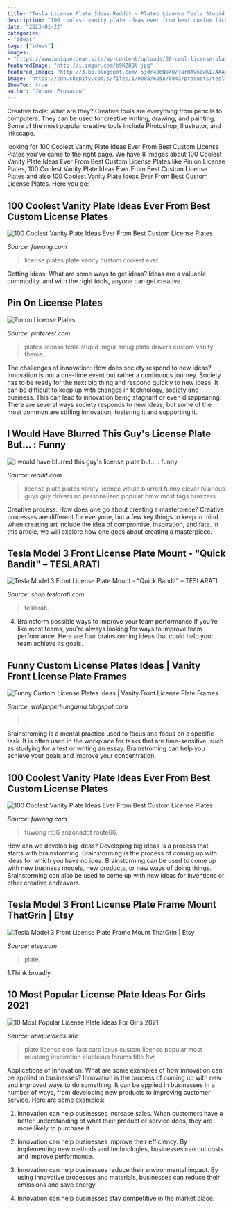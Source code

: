 ```yaml
---
title: "Tesla License Plate Ideas Reddit ~ Plates License Tesla Stupid Imgur Smug Plate Drivers Custom Vanity Theme"
description: "100 coolest vanity plate ideas ever from best custom license plates"
date: "2023-01-22"
categories:
- "ideas"
tags: ["ideas"]
images:
- "https://www.uniqueideas.site/wp-content/uploads/30-cool-license-plate-ideas-for-fast-cars-for-your-inspiration.jpg"
featuredImage: "http://i.imgur.com/b9KZ8Ql.jpg"
featured_image: "http://3.bp.blogspot.com/-5jdr406NsXQ/TarRAV60wKI/AAAAAAAABjQ/sYZg4KVz7PM/s1600/License+Plates+%252821%2529.jpg"
image: "https://cdn.shopify.com/s/files/1/0008/6058/6043/products/tesla-front-license-plate-mount-quick-bandit_800x.jpg?v=1597477145"
ShowToc: true
author: "Johann Prosacco"
---
```



Creative tools: What are they?
Creative tools are everything from pencils to computers. They can be used for creative writing, drawing, and painting. Some of the most popular creative tools include Photoshop, Illustrator, and Inkscape.

	

		
looking for 100 Coolest Vanity Plate Ideas Ever From Best Custom License Plates you've came to the right page. We have 8 Images about 100 Coolest Vanity Plate Ideas Ever From Best Custom License Plates like Pin on License Plates, 100 Coolest Vanity Plate Ideas Ever From Best Custom License Plates and also 100 Coolest Vanity Plate Ideas Ever From Best Custom License Plates. Here you go:
		
    
## 100 Coolest Vanity Plate Ideas Ever From Best Custom License Plates

<img loading=lazy src="https://www.fuwong.com/wp-content/uploads/2017/05/YOUTUBE-1024x567.jpg" onerror="this.onerror=null;this.src='https://tse1.mm.bing.net/th?id=OIP.-Eq7BEEgJG0XNc1c2m1bDwHaEG&amp;pid=15.1';" alt="100 Coolest Vanity Plate Ideas Ever From Best Custom License Plates">

_Source: fuwong.com_

>license plates plate vanity custom coolest ever. 

	

Getting Ideas: What are some ways to get ideas?
Ideas are a valuable commodity, and with the right tools, anyone can get creative.

    
## Pin On License Plates

<img loading=lazy src="https://i.pinimg.com/originals/fc/c2/fd/fcc2fd73ee198fc582556aaef707e5db.jpg" onerror="this.onerror=null;this.src='https://tse2.mm.bing.net/th?id=OIP.Io9qWyO8_EDpxlK2plaZmQHaJ4&amp;pid=15.1';" alt="Pin on License Plates">

_Source: pinterest.com_

>plates license tesla stupid imgur smug plate drivers custom vanity theme. 

	

The challenges of innovation: How does society respond to new ideas?
Innovation is not a one-time event but rather a continuous journey. Society has to be ready for the next big thing and respond quickly to new ideas. It can be difficult to keep up with changes in technology, society and business. This can lead to innovation being stagnant or even disappearing. There are several ways society responds to new ideas, but some of the most common are stifling innovation, fostering it and supporting it.

    
## I Would Have Blurred This Guy&#039;s License Plate But... : Funny

<img loading=lazy src="http://i.imgur.com/b9KZ8Ql.jpg" onerror="this.onerror=null;this.src='https://tse4.mm.bing.net/th?id=OIP.wJRN4sCb21LHSwczBV4aBgHaEL&amp;pid=15.1';" alt="I would have blurred this guy&#039;s license plate but... : funny">

_Source: reddit.com_

>license plate plates vanity licence would blurred funny clever hilarious guys guy drivers nc personalized popular bmw most tags brazzers. 

	

Creative process: How does one go about creating a masterpiece?
Creative processes are different for everyone, but a few key things to keep in mind when creating art include the idea of compromise, inspiration, and fate. In this article, we will explore how one goes about creating a masterpiece.

    
## Tesla Model 3 Front License Plate Mount - &quot;Quick Bandit&quot; – TESLARATI

<img loading=lazy src="https://cdn.shopify.com/s/files/1/0008/6058/6043/products/tesla-front-license-plate-mount-quick-bandit_800x.jpg?v=1597477145" onerror="this.onerror=null;this.src='https://tse4.mm.bing.net/th?id=OIP.Valldkrw9COJ3UFSsY_9cAHaFj&amp;pid=15.1';" alt="Tesla Model 3 Front License Plate Mount - &quot;Quick Bandit&quot; – TESLARATI">

_Source: shop.teslarati.com_

>teslarati. 

	

4. Brainstorm possible ways to improve your team performance
If you're like most teams, you're always looking for ways to improve team performance. Here are four brainstorming ideas that could help your team achieve its goals.

    
## Funny Custom License Plates Ideas | Vanity Front License Plate Frames

<img loading=lazy src="http://3.bp.blogspot.com/-5jdr406NsXQ/TarRAV60wKI/AAAAAAAABjQ/sYZg4KVz7PM/s1600/License+Plates+%252821%2529.jpg" onerror="this.onerror=null;this.src='https://tse4.mm.bing.net/th?id=OIP.8uVh2z7U4iW4UNZQaLr6PwAAAA&amp;pid=15.1';" alt="Funny Custom License Plates ideas | Vanity Front License Plate Frames">

_Source: wallpaperhungama.blogspot.com_

>. 

	

Brainstroming is a mental practice used to focus and focus on a specific task. It is often used in the workplace for tasks that are time-sensitive, such as studying for a test or writing an essay. Brainstroming can help you achieve your goals and improve your concentration.

    
## 100 Coolest Vanity Plate Ideas Ever From Best Custom License Plates

<img loading=lazy src="https://www.fuwong.com/wp-content/uploads/2017/05/RT66-2-768x437.jpg" onerror="this.onerror=null;this.src='https://tse1.mm.bing.net/th?id=OIP.Rd8Rb3CMbIDKopoubZuyUwHaEN&amp;pid=15.1';" alt="100 Coolest Vanity Plate Ideas Ever From Best Custom License Plates">

_Source: fuwong.com_

>fuwong rt66 arizonadot route66. 

	

How can we develop big ideas?
Developing big ideas is a process that starts with brainstorming. Brainstorming is the process of coming up with ideas for which you have no idea. Brainstorming can be used to come up with new business models, new products, or new ways of doing things. Brainstorming can also be used to come up with new ideas for inventions or other creative endeavors.

    
## Tesla Model 3 Front License Plate Frame Mount ThatGrin | Etsy

<img loading=lazy src="https://i.etsystatic.com/18736955/r/il/a0a4b8/1724790763/il_794xN.1724790763_tpkk.jpg" onerror="this.onerror=null;this.src='https://tse4.mm.bing.net/th?id=OIP.UwPs6GMfduxhIndHqcKYXQHaHa&amp;pid=15.1';" alt="Tesla Model 3 Front License Plate Frame Mount ThatGrin | Etsy">

_Source: etsy.com_

>plate. 

	

1.Think broadly.

    
## 10 Most Popular License Plate Ideas For Girls 2021

<img loading=lazy src="https://www.uniqueideas.site/wp-content/uploads/30-cool-license-plate-ideas-for-fast-cars-for-your-inspiration.jpg" onerror="this.onerror=null;this.src='https://tse3.mm.bing.net/th?id=OIP.8js9WQA6v4o1vXEwRZddlwHaFj&amp;pid=15.1';" alt="10 Most Popular License Plate Ideas For Girls 2021">

_Source: uniqueideas.site_

>plate license cool fast cars lexus custom licence popular most mustang inspiration clublexus forums title ftw. 

	

Applications of Innovation: What are some examples of how innovation can be applied in businesses?
Innovation is the process of coming up with new and improved ways to do something. It can be applied in businesses in a number of ways, from developing new products to improving customer service. Here are some examples:
1. Innovation can help businesses increase sales. When customers have a better understanding of what their product or service does, they are more likely to purchase it.

2. Innovation can help businesses improve their efficiency. By implementing new methods and technologies, businesses can cut costs and improve performance.

3. Innovation can help businesses reduce their environmental impact. By using innovative processes and materials, businesses can reduce their emissions and save energy.

4. Innovation can help businesses stay competitive in the market place.

